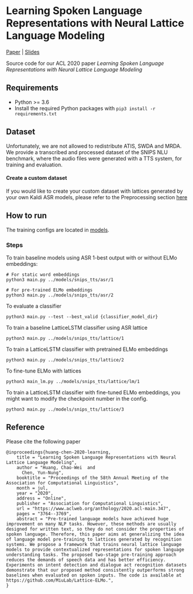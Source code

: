 # Learning Spoken Language Representations with Neural Lattice Language Modeling
[Paper](https://www.csie.ntu.edu.tw/~yvchen/doc/ACL20_LatticeLM.pdf)
| [Slides](https://www.csie.ntu.edu.tw/~yvchen/doc/ACL20_LatticeLM_slide.pdf)

Source code for our ACL 2020 paper *Learning Spoken Language Representations with Neural Lattice Language Modeling*

## Requirements
* Python >= 3.6
* Install the required Python packages with `pip3 install -r requirements.txt`

## Dataset
Unfortunately, we are not allowed to redistribute ATIS, SWDA and MRDA.
We provide a transcribed and processed dataset of the SNIPS NLU benchmark, where the audio files were generated with a TTS system, for training and evaluation.

#### Create a custom dataset
If you would like to create your custom dataset with lattices generated by your own Kaldi ASR models, please refer to the Preprocessing section [here](https://github.com/MiuLab/Lattice-SLU/blob/master/README.md)

## How to run
The training configs are located in [models](models).

### Steps
To train baseline models using ASR 1-best output with or without ELMo embeddings:

```
# For static word embeddings
python3 main.py ../models/snips_tts/asr/1

# For pre-trained ELMo embeddings
python3 main.py ../models/snips_tts/asr/2
```

To evaluate a classifier
```
python3 main.py --test --best_valid {classifier_model_dir}
```

To train a baseline LatticeLSTM classifier using ASR lattice
```
python3 main.py ../models/snips_tts/lattice/1
```

To train a LatticeLSTM classifier with pretrained ELMo embeddings
```
python3 main.py ../models/snips_tts/lattice/2
```

To fine-tune ELMo with lattices
```
python3 main_lm.py ../models/snips_tts/lattice/lm/1
```

To train a LatticeLSTM classifier with fine-tuned ELMo embeddings, you might want to modify the checkpoint number in the config.
```
python3 main.py ../models/snips_tts/lattice/3
```

## Reference
Please cite the following paper

    @inproceedings{huang-chen-2020-learning,
        title = "Learning Spoken Language Representations with Neural Lattice Language Modeling",
        author = "Huang, Chao-Wei  and
          Chen, Yun-Nung",
        booktitle = "Proceedings of the 58th Annual Meeting of the Association for Computational Linguistics",
        month = jul,
        year = "2020",
        address = "Online",
        publisher = "Association for Computational Linguistics",
        url = "https://www.aclweb.org/anthology/2020.acl-main.347",
        pages = "3764--3769",
        abstract = "Pre-trained language models have achieved huge improvement on many NLP tasks. However, these methods are usually designed for written text, so they do not consider the properties of spoken language. Therefore, this paper aims at generalizing the idea of language model pre-training to lattices generated by recognition systems. We propose a framework that trains neural lattice language models to provide contextualized representations for spoken language understanding tasks. The proposed two-stage pre-training approach reduces the demands of speech data and has better efficiency. Experiments on intent detection and dialogue act recognition datasets demonstrate that our proposed method consistently outperforms strong baselines when evaluated on spoken inputs. The code is available at https://github.com/MiuLab/Lattice-ELMo.",
    }
